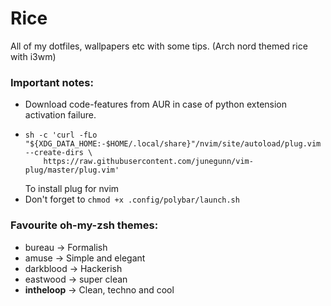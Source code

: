 # Rice
All of my dotfiles, wallpapers etc with some tips. (Arch nord themed rice with i3wm)

### Important notes:
 - Download code-features from AUR in case of python extension activation failure.
 - ```
   sh -c 'curl -fLo "${XDG_DATA_HOME:-$HOME/.local/share}"/nvim/site/autoload/plug.vim --create-dirs \
       https://raw.githubusercontent.com/junegunn/vim-plug/master/plug.vim'
   ```
   To install plug for nvim
- Don't forget to `chmod +x .config/polybar/launch.sh`

### Favourite oh-my-zsh themes:
 - bureau -> Formalish
 - amuse -> Simple and elegant
 - darkblood -> Hackerish
 - eastwood -> super clean
 - **intheloop** -> Clean, techno and cool
